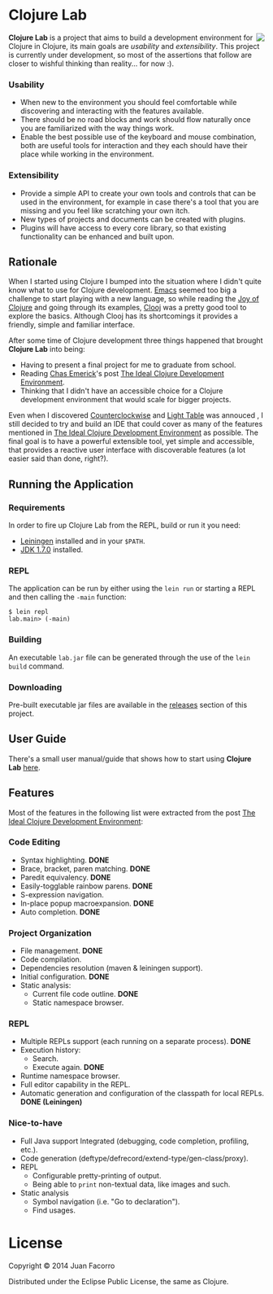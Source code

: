 # Clojure Lab

<img src="https://raw.github.com/jfacorro/clojure-lab/master/resources/logo.png" align="right" style="float:right" />

**Clojure Lab** is a project that aims to build a development environment for Clojure in Clojure, its main goals are *usability* and *extensibility*. This project is currently under development, so most of the assertions that follow are closer to wishful thinking than reality... for now :).

### Usability

- When new to the environment you should feel comfortable while discovering and interacting with the features available.
- There should be no road blocks and work should flow naturally once you are familiarized with the way things work.
- Enable the best possible use of the keyboard and mouse combination, both are useful tools for interaction and they each should have their place while working in the environment.

### Extensibility

- Provide a simple API to create your own tools and controls that can be used in the environment, for example in case there's a tool that you are missing and you feel like scratching your own itch.
- New types of projects and documents can be created with plugins.
- Plugins will have access to every core library, so that existing functionality can be enhanced and built upon.

## Rationale

When I started using Clojure I bumped into the situation where I didn't quite know what to use for Clojure development. [Emacs][6] seemed too big a challenge to start playing with a new language, so while reading the [Joy of Clojure][7] and going through its examples, [Clooj][4] was a pretty good tool to explore the basics. Although Clooj has its shortcomings it provides a friendly, simple and familiar interface.

After some time of Clojure development three things happened that brought **Clojure Lab** into being:

- Having to present a final project for me to graduate from school.
- Reading [Chas Emerick][2]'s post [The Ideal Clojure Development Environment][1].
- Thinking that I didn't have an accessible choice for a Clojure development environment that would scale for bigger projects.

Even when I discovered [Counterclockwise][3] and [Light Table][5] was annouced , I still decided to try and build an IDE that could cover as many of the features mentioned in [The Ideal Clojure Development Environment][1] as possible. The final goal is to have a powerful extensible tool, yet simple and accessible, that provides a reactive user interface with discoverable features (a lot easier said than done, right?).

## Running the Application

### Requirements

In order to fire up Clojure Lab from the REPL, build or run it you need:

- [Leiningen](https://github.com/technomancy/leiningen/) installed and in your `$PATH`.
- [JDK 1.7.0](http://www.oracle.com/technetwork/java/javase/downloads/jdk7-downloads-1880260.html) installed.

### REPL

The application can be run by either using the `lein run` or starting a REPL and then calling the `-main` function:

    $ lein repl
    lab.main> (-main)

### Building

An executable `lab.jar` file can be generated through the use of the `lein build` command. 

### Downloading

Pre-built executable jar files are available in the [releases][9] section of this project.

## User Guide

There's a small user manual/guide that shows how to start using **Clojure Lab** [here][8].

## Features

Most of the features in the following list were extracted from the post [The Ideal Clojure Development Environment][1]:

### Code Editing

- Syntax highlighting. **DONE**
- Brace, bracket, paren matching. **DONE**
- Paredit equivalency. **DONE**
- Easily-togglable rainbow parens. **DONE**
- S-expression navigation.
- In-place popup macroexpansion. **DONE**
- Auto completion. **DONE**

### Project Organization

- File management. **DONE**
- Code compilation.
- Dependencies resolution (maven & leiningen support).
- Initial configuration. **DONE**
- Static analysis:
    - Current file code outline. **DONE**
    - Static namespace browser.

### REPL
- Multiple REPLs support (each running on a separate process). **DONE**
- Execution history:
    - Search.
    - Execute again. **DONE**
- Runtime namespace browser.
- Full editor capability in the REPL.
- Automatic generation and configuration of the classpath for local REPLs. **DONE (Leiningen)**

### Nice-to-have
- Full Java support Integrated (debugging, code completion, profiling, etc.).
- Code generation (deftype/defrecord/extend-type/gen-class/proxy).
- REPL
    - Configurable pretty-printing of output.
    - Being able to `print` non-textual data, like images and such.
- Static analysis
    - Symbol navigation (i.e. "Go to declaration").
    - Find usages.

# License

Copyright © 2014 Juan Facorro

Distributed under the Eclipse Public License, the same as Clojure.

  [1]: http://cemerick.com/ideal-clojure-development-environment/
  [2]: http://cemerick.com/
  [3]: https://code.google.com/p/counterclockwise/
  [4]: https://github.com/arthuredelstein/clooj
  [5]: http://www.lighttable.com/
  [6]: http://www.gnu.org/software/emacs/
  [7]: http://joyofclojure.com/
  [8]: https://github.com/jfacorro/clojure-lab/blob/master/docs/manual.md
  [9]: https://github.com/jfacorro/clojure-lab/releases
